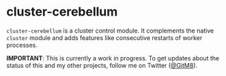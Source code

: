 # cluster-cerebellum

`cluster-cerebellum` is a cluster control module. It complements the native `cluster` module and adds features like consecutive restarts of worker processes.

**IMPORTANT**: This is currently a work in progress. To get updates about the status of this and my other projects, follow me on Twitter ([@GitM8](https://twitter.com/gitm8)).

